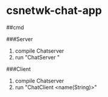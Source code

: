# csnetwk-chat-app

##cmd

###Server
1. compile Chatserver
2. run "ChatServer <port>"
  
###Client
1. compile Chatserver
2. run "ChatClient <host> <port> <name(String)>"
